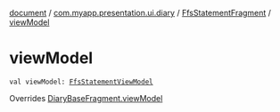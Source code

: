 [document](../../index.md) / [com.myapp.presentation.ui.diary](../index.md) / [FfsStatementFragment](index.md) / [viewModel](./view-model.md)

# viewModel

`val viewModel: `[`FfsStatementViewModel`](../-ffs-statement-view-model/index.md)

Overrides [DiaryBaseFragment.viewModel](../-diary-base-fragment/view-model.md)


